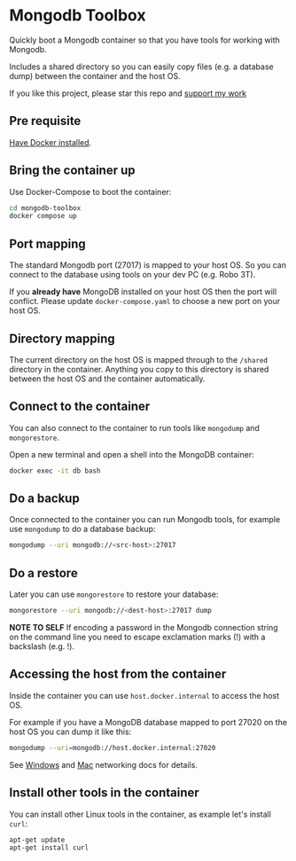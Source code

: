# Mongodb Toolbox

Quickly boot a Mongodb container so that you have tools for working with Mongodb.

Includes a shared directory so you can easily copy files (e.g. a database dump) between the container and the host OS.

If you like this project, please star this repo and [support my work](https://www.codecapers.com.au/about#support-my-work)

## Pre requisite

[Have Docker installed](https://www.docker.com/products/docker-desktop).

## Bring the container up

Use Docker-Compose to boot the container:

```bash
cd mongodb-toolbox
docker compose up
```

## Port mapping

The standard Mongodb port (27017) is mapped to your host OS. So you can connect to the database using tools on your dev PC (e.g. Robo 3T).

If you **already have** MongoDB installed on your host OS then the port will conflict. Please update `docker-compose.yaml` to choose a new port on your host OS.

## Directory mapping

The current directory on the host OS is mapped through to the `/shared` directory in the container. Anything you copy to this directory is shared between the host OS and the container automatically.

## Connect to the container

You can also connect to the container to run tools like `mongodump` and `mongorestore`.

Open a new terminal and open a shell into the MongoDB container:

```bash
docker exec -it db bash
```

## Do a backup

Once connected to the container you can run Mongodb tools, for example use `mongodump` to do a database backup:

```bash
mongodump --uri mongodb://<src-host>:27017
```
## Do a restore

Later you can use `mongorestore` to restore your database:

```bash
mongorestore --uri mongodb://<dest-host>:27017 dump
```

**NOTE TO SELF** If encoding a password in the Mongodb connection string on the command line you need to escape exclamation marks (!) with a backslash (e.g. \!).

## Accessing the host from the container

Inside the container you can use `host.docker.internal` to access the host OS.

For example if you have a MongoDB database mapped to port 27020 on the host OS you can dump it like this:

```bash
mongodump --uri=mongodb://host.docker.internal:27020
```

See [Windows](https://docs.docker.com/docker-for-windows/networking/#i-want-to-connect-from-a-container-to-a-service-on-the-host) and [Mac](https://docs.docker.com/docker-for-mac/networking/#i-want-to-connect-from-a-container-to-a-service-on-the-host) networking docs for details. 

## Install other tools in the container

You can install other Linux tools in the container, as example let's install `curl`:

```bash
apt-get update
apt-get install curl
```



